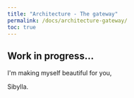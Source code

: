```yaml
---
title: "Architecture - The gateway"
permalink: /docs/architecture-gateway/
toc: true
---
```



## Work in progress...


I'm making myself beautiful for you,

  Sibylla.

